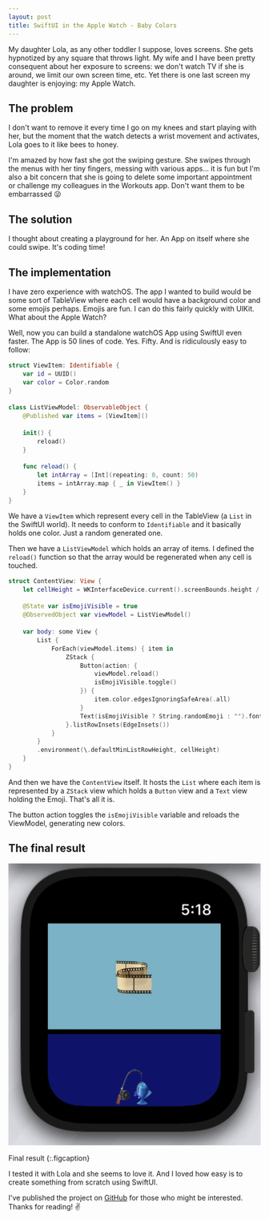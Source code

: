 ```yaml
---
layout: post
title: SwiftUI in the Apple Watch - Baby Colors
---
```


My daughter Lola, as any other toddler I suppose, loves screens. She gets hypnotized by any square that throws light.
My wife and I have been pretty consequent about her exposure to screens: we don't watch TV if she is around, we limit our own screen time, etc.
Yet there is one last screen my daughter is enjoying: my Apple Watch.

## The problem

I don't want to remove it every time I go on my knees and start playing with her, but the moment that the watch detects a wrist movement and activates, Lola goes to it like bees to honey.

I'm amazed by how fast she got the swiping gesture. She swipes through the menus with her tiny fingers, messing with various apps... it is fun but I'm also a bit concern that she is going to delete some important appointment or challenge my colleagues in the Workouts app. Don't want them to be embarrassed 😜

## The solution

I thought about creating a playground for her. An App on itself where she could swipe. It's coding time!

## The implementation

I have zero experience with watchOS. The app I wanted to build would be some sort of TableView where each cell would have a background color and some emojis perhaps. Emojis are fun. I can do this fairly quickly with UIKit. What about the Apple Watch?

Well, now you can build a standalone watchOS App using SwiftUI even faster. The App is 50 lines of code. Yes. Fifty. And is ridiculously easy to follow:

```swift
struct ViewItem: Identifiable {
    var id = UUID()
    var color = Color.random
}

class ListViewModel: ObservableObject {
    @Published var items = [ViewItem]()

    init() {
        reload()
    }

    func reload() {
        let intArray = [Int](repeating: 0, count: 50)
        items = intArray.map { _ in ViewItem() }
    }
}
```

We have a `ViewItem` which represent every cell in the TableView (a `List` in the SwiftUI world). It needs to conform to `Identifiable` and it basically holds one color. Just a random generated one.

Then we have a `ListViewModel` which holds an array of items. I defined the `reload()` function so that the array would be regenerated when any cell is touched.

```swift
struct ContentView: View {
    let cellHeight = WKInterfaceDevice.current().screenBounds.height / 2

    @State var isEmojiVisible = true
    @ObservedObject var viewModel = ListViewModel()

    var body: some View {
        List {
            ForEach(viewModel.items) { item in
                ZStack {
                    Button(action: {
                        viewModel.reload()
                        isEmojiVisible.toggle()
                    }) {
                        item.color.edgesIgnoringSafeArea(.all)
                    }
                    Text(isEmojiVisible ? String.randomEmoji : "").font(.title)
                }.listRowInsets(EdgeInsets())
            }
        }
        .environment(\.defaultMinListRowHeight, cellHeight)
    }
}
```

And then we have the `ContentView` itself. It hosts the `List` where each item is represented by a `ZStack` view which holds a `Button` view and a `Text` view holding the Emoji. That's all it is.

The button action toggles the `isEmojiVisible` variable and reloads the ViewModel, generating new colors.

## The final result

![Final result](/assets/img/blog/babycolors.gif)

Final result
{:.figcaption}

I tested it with Lola and she seems to love it. And I loved how easy is to create something from scratch using SwiftUI.

I've published the project on [GitHub](https://github.com/gmoraleda/BabyColors) for those who might be interested. Thanks for reading! ✌️
